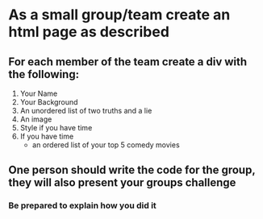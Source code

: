 # As a small group/team create an html page as described

## For each member of the team create a div with the following:

1. Your Name
2. Your Background
3. An unordered list of two truths and a lie
4. An image
5. Style if you have time
6. If you have time
    - an ordered list of your top 5 comedy movies

## One person should write the code for the group, they will also present your groups challenge

### Be prepared to explain how you did it